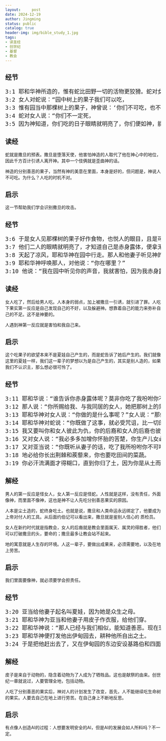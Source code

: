 ```yaml
---
layout:     post
date: 2024-12-19
author: Jingming
status: public
catalog: true
header-img: img/bible_study_1.jpg
tags:
- 读圣经
- 创世纪
- 基督
- 教会
---
```


## 经节
<pre style="font-size: 18px;">
3:1 耶和华神所造的，惟有蛇比田野一切的活物更狡猾。蛇对女人说：“神岂是真说，不许你们吃园中所有树上的果子吗？”
3:2 女人对蛇说：“园中树上的果子我们可以吃，
3:3 惟有园当中那棵树上的果子，神曾说：‘你们不可吃，也不可摸，免得你们死。’”
3:4 蛇对女人说：“你们不一定死，
3:5 因为神知道，你们吃的日子眼睛就明亮了，你们便如神，能知道善恶。”
</pre>

## 读经

蛇就是撒旦的预表。撒旦是堕落天使，他害怕神造的人取代了他在神心中的地位，因此千方百计引诱人离开神。其中一个伎俩就是歪曲神的话。

神造的分别善恶的果子，当然有神的美意在里面，本身是好的，但问题是，神说人不可吃。为什么？人吃的时机不对。

## 启示

这一节帮助我们学会识别撒旦的攻击。

## 经节
<pre style="font-size: 18px;">
3:6 于是女人见那棵树的果子好作食物，也悦人的眼目，且是可喜爱的，能使人有智慧，就摘下果子来吃了；又给她丈夫，她丈夫也吃了。
3:7 他们二人的眼睛就明亮了，才知道自己是赤身露体，便拿无花果树的叶子，为自己编作裙子。
3:8 天起了凉风，耶和华神在园中行走。那人和他妻子听见神的声音，就藏在园里的树木中，躲避耶和华神的面。
3:9 耶和华神呼唤那人，对他说：“你在哪里？”
3:10 他说：“我在园中听见你的声音，我就害怕，因为我赤身露体；我便藏了。”
</pre>

## 读经

女人吃了，然后给男人吃。人本身的弱点，加上被撒旦一引诱，就引进了罪。人吃下果实第一反应是自己发现自己的不好，以及躲避神。想靠着自己的能力来弥补自己的不足。这不是神要的。

人遇到神第一反应就是害怕和我自己来。

## 启示

这个吃果子的欲望本来不是夏娃自己产生的，而是蛇告诉了她后产生的。我们就像这里的夏娃一样，我们这一辈子的梦想以为是自己产生的，其实是别人造的，如果我们不认识主，那么想必很可怜了。


## 经节
<pre style="font-size: 18px;">
3:11 耶和华说：“谁告诉你赤身露体呢？莫非你吃了我吩咐你不可吃的那树上的果子吗？”
3:12 那人说：“你所赐给我、与我同居的女人，她把那树上的果子给我，我就吃了。”
3:13 耶和华神对女人说：“你做的是什么事呢？”女人说：“那蛇引诱我，我就吃了。”
3:14 耶和华神对蛇说：“你既做了这事，就必受咒诅，比一切的牲畜野兽更甚；你必用肚子行走，终身吃土。
3:15 我又要叫你和女人彼此为仇，你的后裔和女人的后裔也彼此为仇；女人的后裔要伤你的头，你要伤他的脚跟。”
3:16 又对女人说：“我必多多加增你怀胎的苦楚，你生产儿女必多受苦楚；你必恋慕你丈夫，你丈夫必管辖你。”
3:17 又对亚当说：“你既听从妻子的话，吃了我所吩咐你不可吃的那树上的果子，地必为你的缘故受咒诅；你必终身劳苦，才能从地里得吃的。
3:18 地必给你长出荆棘和蒺藜来，你也要吃田间的菜蔬。
3:19 你必汗流满面才得糊口，直到你归了土，因为你是从土而出的；你本是尘土，仍要归于尘土。”
</pre>

## 解经

男人的第一反应是怪女人，女人第一反应是怪蛇。人性就是这样，没有责任，外面像神，而里面不像神，这也是神不让人先吃分别善恶果实的原因。

人本是尘土造的，蛇终身吃土。也就是说，撒旦和人类命运永远绑定了，他要成为上帝对付人的工具。从后面约伯记可以看出来，撒旦就是鉴别人信心的
质检员。

女人在新约时代就是指教会，女人的后裔就是教会里面属天、属灵的得胜者，他们可以打破撒旦的头，要命的；撒旦最多让教会站不起来。

地的寓意就是人生存的环境。人这一辈子，要做出成果来，必须需要地，以及在地上劳苦。

## 启示

我们里面要像神，就必须要学会担责任。

## 经节
<pre style="font-size: 18px;">
3:20 亚当给他妻子起名叫夏娃，因为她是众生之母。
3:21 耶和华神为亚当和他妻子用皮子作衣服，给他们穿。
3:22 耶和华神说：“那人已经与我们相似，能知道善恶。现在恐怕他伸手又摘生命树的果子吃，就永远活着。”
3:23 耶和华神便打发他出伊甸园去，耕种他所自出之土。
3:24 于是把他赶出去了，又在伊甸园的东边安设基路伯和四面转动发火焰的剑，要把守生命树的道路。
</pre>

## 解经

皮子是来自于动物的，隐含着动物为了人成为了牺牲品。这也是献祭的由来。创世纪一章就说过，人要管理全地，包括动物。

人吃了分别善恶的果实后，神对人的计划发生了改变，首先，人不能继续吃生命树的果实。人要去自己在地上进行劳苦。在自己身上不断地反思。

## 启示

有点像人创造AI的过程：人想要发明安全的AI，但是AI的发展会如人所料吗？不一定。